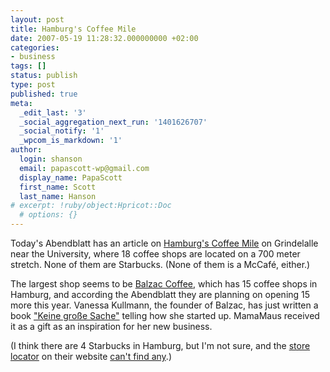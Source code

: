 ```yaml
---
layout: post
title: Hamburg's Coffee Mile
date: 2007-05-19 11:28:32.000000000 +02:00
categories:
- business
tags: []
status: publish
type: post
published: true
meta:
  _edit_last: '3'
  _social_aggregation_next_run: '1401626707'
  _social_notify: '1'
  _wpcom_is_markdown: '1'
author:
  login: shanson
  email: papascott-wp@gmail.com
  display_name: PapaScott
  first_name: Scott
  last_name: Hanson
# excerpt: !ruby/object:Hpricot::Doc
  # options: {}
---
```

<p>Today's Abendblatt has an article on <a href="http://www.abendblatt.de/daten/2007/05/19/742340.html">Hamburg's Coffee Mile</a> on Grindelalle near the University, where 18 coffee shops are located on a 700 meter stretch. None of them are Starbucks. (None of them is a McCafé, either.)</p>
<p>The largest shop seems to be <a href="http://www.balzaccoffee.com/">Balzac Coffee</a>, which has 15 coffee shops in Hamburg, and according the Abendblatt they are planning on opening 15 more this year. Vanessa Kullmann, the founder of Balzac, has just written a book <a href="http://www.amazon.de/gp/redirect.html?ie=UTF8&amp;location=http%3A%2F%2Fwww.amazon.de%2Fdp%2F3453131118%2F&amp;site-redirect=de&amp;tag=papascott-21&amp;linkCode=ur2&amp;camp=1638&amp;creative=6742">"Keine große Sache"</a> telling how she started up. MamaMaus received it as a gift as an inspiration for her new business.</p>
<p>(I think there are 4 Starbucks in Hamburg, but I'm not sure, and the <a href="http://www.starbucks.de/de-de/_Our+Stores/">store locator</a> on their website <a href="http://www.starbucks.de/de-de/_Our+Stores/_Store+Locator/StoreLocatorPrxResults.htm?a=1&amp;LOC=53.5534027536164%3a9.99246857175934&amp;CT=53.5534027536164%3a9.99246857175934%3a42.7503380259286%3a32.0627535194464&amp;DataSource=MapPoint.EU&amp;GAD2=&amp;GAD3=Hamburg%2c+Hamburg%2c+Germany&amp;IC=53.5534027536164%3a9.99246857175934%3a32%3aHamburg%2c+Hamburg%2c+Germany&amp;CountryID=94&amp;FC=RETAIL&amp;Radius=5&amp;DistanceUnit=Kilometer">can't find any</a>.)</p>
